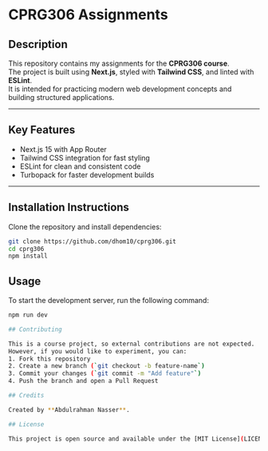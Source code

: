 # CPRG306 Assignments

## Description

This repository contains my assignments for the **CPRG306 course**.  
The project is built using **Next.js**, styled with **Tailwind CSS**, and linted with **ESLint**.  
It is intended for practicing modern web development concepts and building structured applications.

---

## Key Features

- Next.js 15 with App Router
- Tailwind CSS integration for fast styling
- ESLint for clean and consistent code
- Turbopack for faster development builds

---

## Installation Instructions

Clone the repository and install dependencies:

```bash
git clone https://github.com/dhom10/cprg306.git
cd cprg306
npm install
```

## Usage

To start the development server, run the following command:

```bash
npm run dev

## Contributing

This is a course project, so external contributions are not expected.
However, if you would like to experiment, you can:
1. Fork this repository
2. Create a new branch (`git checkout -b feature-name`)
3. Commit your changes (`git commit -m "Add feature"`)
4. Push the branch and open a Pull Request

## Credits

Created by **Abdulrahman Nasser**.

## License

This project is open source and available under the [MIT License](LICENSE).
```
